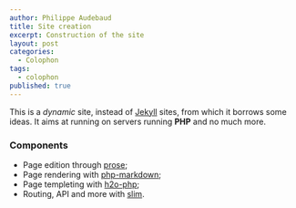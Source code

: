 ```yaml
---
author: Philippe Audebaud
title: Site creation
excerpt: Construction of the site
layout: post
categories: 
  - Colophon
tags: 
  - colophon
published: true
---
```


This is a *dynamic* site, instead of [Jekyll][] sites, from which it borrows some ideas.
It aims at running on servers running **PHP** and no much more.

### Components

- Page edition through [prose][];
- Page rendering with [php-markdown][];
- Page templeting with [h2o-php][];
- Routing, API and more with [slim][].

[prose]: http://prose.io/ (A content editor for GitHub)
[slim]: http://www.slimframework.com/ (PHP micro framework)
[h2o-php]: http://h2o-template.org/ (A beautiful template markup for PHP in django style...)
[php-markdown]: https://github.com/wolfie/php-markdown (PHP engine for Markdown)
[Jekyll]: http://jekyllrb.com/ (Jekyll - Simple, blog-aware, static sites builder)